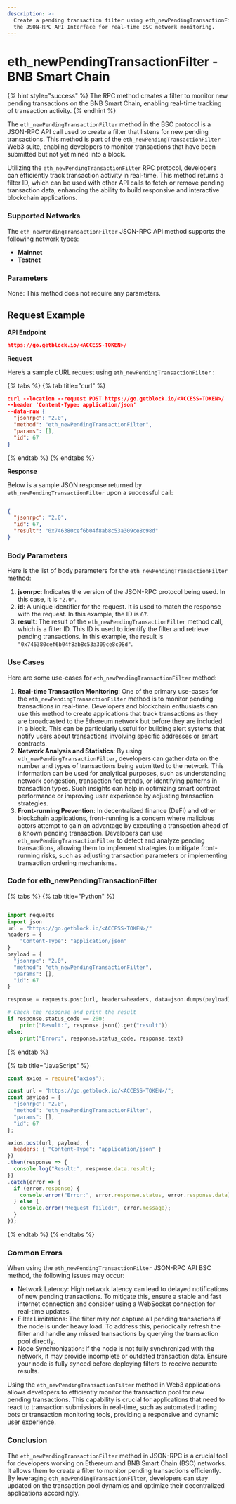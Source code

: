 ```yaml
---
description: >-
  Create a pending transaction filter using eth_newPendingTransactionFilter in
  the JSON-RPC API Interface for real-time BSC network monitoring.
---
```


# eth\_newPendingTransactionFilter - BNB Smart Chain

{% hint style="success" %}
The RPC method creates a filter to monitor new pending transactions on the  BNB Smart Chain, enabling real-time tracking of transaction activity.
{% endhint %}

The `eth_newPendingTransactionFilter` method in the BSC protocol is a JSON-RPC API call used to create a filter that listens for new pending transactions. This method is part of the `eth_newPendingTransactionFilter` Web3 suite, enabling developers to monitor transactions that have been submitted but not yet mined into a block.

Utilizing the `eth_newPendingTransactionFilter` RPC protocol, developers can efficiently track transaction activity in real-time. This method returns a filter ID, which can be used with other API calls to fetch or remove pending transaction data, enhancing the ability to build responsive and interactive blockchain applications.

### Supported Networks

The `eth_newPendingTransactionFilter` JSON-RPC API method supports the following network types:

* **Mainnet**
* **Testnet**

### Parameters

None: This method does not require any parameters.

## Request Example

**API Endpoint**

```json
https://go.getblock.io/<ACCESS-TOKEN>/
```

**Request**

Here’s a sample cURL request using `eth_newPendingTransactionFilter` :

{% tabs %}
{% tab title="curl" %}
```json
curl --location --request POST https://go.getblock.io/<ACCESS-TOKEN>/
--header 'Content-Type: application/json' 
--data-raw {
  "jsonrpc": "2.0",
  "method": "eth_newPendingTransactionFilter",
  "params": [],
  "id": 67
}
```
{% endtab %}
{% endtabs %}

**Response**

Below is a sample JSON response returned by `eth_newPendingTransactionFilter` upon a successful call:

```json

{
  "jsonrpc": "2.0",
  "id": 67,
  "result": "0x746380cef6b04f8ab8c53a309ce8c98d"
}

```

### Body Parameters

Here is the list of body parameters for the `eth_newPendingTransactionFilter` method:

1. **jsonrpc**: Indicates the version of the JSON-RPC protocol being used. In this case, it is `"2.0"`.
2. **id**: A unique identifier for the request. It is used to match the response with the request. In this example, the ID is `67`.
3. **result**: The result of the `eth_newPendingTransactionFilter` method call, which is a filter ID. This ID is used to identify the filter and retrieve pending transactions. In this example, the result is `"0x746380cef6b04f8ab8c53a309ce8c98d"`.

### Use Cases

Here are some use-cases for `eth_newPendingTransactionFilter` method:

1. **Real-time Transaction Monitoring**: One of the primary use-cases for the `eth_newPendingTransactionFilter` method is to monitor pending transactions in real-time. Developers and blockchain enthusiasts can use this method to create applications that track transactions as they are broadcasted to the Ethereum network but before they are included in a block. This can be particularly useful for building alert systems that notify users about transactions involving specific addresses or smart contracts.
2. **Network Analysis and Statistics**: By using `eth_newPendingTransactionFilter`, developers can gather data on the number and types of transactions being submitted to the network. This information can be used for analytical purposes, such as understanding network congestion, transaction fee trends, or identifying patterns in transaction types. Such insights can help in optimizing smart contract performance or improving user experience by adjusting transaction strategies.
3. **Front-running Prevention**: In decentralized finance (DeFi) and other blockchain applications, front-running is a concern where malicious actors attempt to gain an advantage by executing a transaction ahead of a known pending transaction. Developers can use `eth_newPendingTransactionFilter` to detect and analyze pending transactions, allowing them to implement strategies to mitigate front-running risks, such as adjusting transaction parameters or implementing transaction ordering mechanisms.

### Code for eth\_newPendingTransactionFilter

{% tabs %}
{% tab title="Python" %}
```python

import requests
import json
url = "https://go.getblock.io/<ACCESS-TOKEN>/"
headers = {
    "Content-Type": "application/json"
}
payload = {
  "jsonrpc": "2.0",
  "method": "eth_newPendingTransactionFilter",
  "params": [],
  "id": 67
}

response = requests.post(url, headers=headers, data=json.dumps(payload))

# Check the response and print the result
if response.status_code == 200:
    print("Result:", response.json().get("result"))
else:
    print("Error:", response.status_code, response.text)

```
{% endtab %}

{% tab title="JavaScript" %}
```javascript
const axios = require('axios');

const url = "https://go.getblock.io/<ACCESS-TOKEN>/";
const payload = {
  "jsonrpc": "2.0",
  "method": "eth_newPendingTransactionFilter",
  "params": [],
  "id": 67
};

axios.post(url, payload, {
  headers: { "Content-Type": "application/json" }
})
.then(response => {
  console.log("Result:", response.data.result);
})
.catch(error => {
  if (error.response) {
    console.error("Error:", error.response.status, error.response.data);
  } else {
    console.error("Request failed:", error.message);
  }
});
```
{% endtab %}
{% endtabs %}

### Common Errors

When using the `eth_newPendingTransactionFilter` JSON-RPC API BSC method, the following issues may occur:

* Network Latency: High network latency can lead to delayed notifications of new pending transactions. To mitigate this, ensure a stable and fast internet connection and consider using a WebSocket connection for real-time updates.
* Filter Limitations: The filter may not capture all pending transactions if the node is under heavy load. To address this, periodically refresh the filter and handle any missed transactions by querying the transaction pool directly.
* Node Synchronization: If the node is not fully synchronized with the network, it may provide incomplete or outdated transaction data. Ensure your node is fully synced before deploying filters to receive accurate results.

Using the `eth_newPendingTransactionFilter` method in Web3 applications allows developers to efficiently monitor the transaction pool for new pending transactions. This capability is crucial for applications that need to react to transaction submissions in real-time, such as automated trading bots or transaction monitoring tools, providing a responsive and dynamic user experience.

### Conclusion

The `eth_newPendingTransactionFilter` method in JSON-RPC is a crucial tool for developers working on Ethereum and BNB Smart Chain (BSC) networks. It allows them to create a filter to monitor pending transactions efficiently. By leveraging `eth_newPendingTransactionFilter`, developers can stay updated on the transaction pool dynamics and optimize their decentralized applications accordingly.
